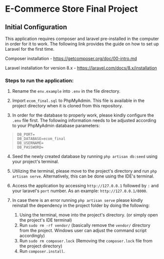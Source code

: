 # E-Commerce Store Final Project

## Initial Configuration
This application requires composer and laravel pre-installed in the computer in order for it to work. The following link provides the guide on how to set up Laravel for the first time.

Composer installation -
https://getcomposer.org/doc/00-intro.md

Laravel installation for version 8.x -
https://laravel.com/docs/8.x/installation

### Steps to run the application:
1. Rename the `env.example` into `.env` in the file directory.

2. Import `ecom_final.sql` to PhpMyAdmin. This file is available in the project directory when it is cloned from this repository.

3. In order for the database to properly work, please kindly configure the `.env` file first. The following information needs to be adjusted according to your PhpMyAdmin database parameters:
> `DB_PORT=`   
> `DB_DATABASE=ecom_final`  
> `DB_USERNAME=`  
> `DB_PASSWORD=`

4. Seed the newly created database by running `php artisan db:seed` using your project's terminal.

5. Utilizing the terminal, please move to the project's directory and run `php artisan serve`. Alternatively, this can be done using the IDE's terminal.

6. Access the application by accessing `http://127.0.0.1` followed by `:` and your laravel's `port` number. As an example: `http://127.0.0.1/8000`. 

7. In case there is an error running `php artisan serve` please kindly reinstall the dependency in the project folder by doing the following:
    1. Using the terminal, move into the project's directory. (or simply open the project's IDE terminal)
    2. Run `sudo rm -rf vendor/` (basically remove the `vendor/` directory from the project. Windows user can adjust the command script accordingly)
    3. Run `sudo rm composer.lock` (Removing the `composer.lock` file from the project directory)
    4. Run `composer.install`.
    

